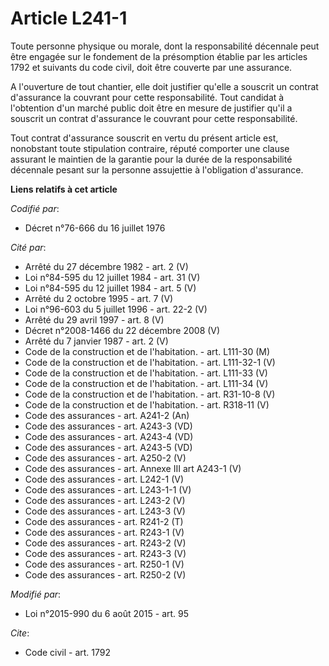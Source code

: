 # Article L241-1

Toute personne physique ou morale, dont la responsabilité décennale peut être engagée sur le fondement de la présomption
établie par les articles 1792 et suivants du code civil, doit être couverte par une assurance.

A l'ouverture de tout chantier, elle doit justifier qu'elle a souscrit un contrat d'assurance la couvrant pour cette
responsabilité. Tout candidat à l'obtention d'un marché public doit être en mesure de justifier qu'il a souscrit un contrat
d'assurance le couvrant pour cette responsabilité.

Tout contrat d'assurance souscrit en vertu du présent article est, nonobstant toute stipulation contraire, réputé comporter
une clause assurant le maintien de la garantie pour la durée de la responsabilité décennale pesant sur la personne assujettie
à l'obligation d'assurance.

**Liens relatifs à cet article**

_Codifié par_:

  - Décret n°76-666 du 16 juillet 1976

_Cité par_:

  - Arrêté du 27 décembre 1982 - art. 2 (V)
  - Loi n°84-595 du 12 juillet 1984 - art. 31 (V)
  - Loi n°84-595 du 12 juillet 1984 - art. 5 (V)
  - Arrêté du 2 octobre 1995 - art. 7 (V)
  - Loi n°96-603 du 5 juillet 1996 - art. 22-2 (V)
  - Arrêté du 29 avril 1997 - art. 8 (V)
  - Décret n°2008-1466 du 22 décembre 2008 (V)
  - Arrêté du 7 janvier 1987 - art. 2 (V)
  - Code de la construction et de l'habitation. - art. L111-30 (M)
  - Code de la construction et de l'habitation. - art. L111-32-1 (V)
  - Code de la construction et de l'habitation. - art. L111-33 (V)
  - Code de la construction et de l'habitation. - art. L111-34 (V)
  - Code de la construction et de l'habitation. - art. R31-10-8 (V)
  - Code de la construction et de l'habitation. - art. R318-11 (V)
  - Code des assurances - art. A241-2 (An)
  - Code des assurances - art. A243-3 (VD)
  - Code des assurances - art. A243-4 (VD)
  - Code des assurances - art. A243-5 (VD)
  - Code des assurances - art. A250-2 (V)
  - Code des assurances - art. Annexe III art A243-1 (V)
  - Code des assurances - art. L242-1 (V)
  - Code des assurances - art. L243-1-1 (V)
  - Code des assurances - art. L243-2 (V)
  - Code des assurances - art. L243-3 (V)
  - Code des assurances - art. R241-2 (T)
  - Code des assurances - art. R243-1 (V)
  - Code des assurances - art. R243-2 (V)
  - Code des assurances - art. R243-3 (V)
  - Code des assurances - art. R250-1 (V)
  - Code des assurances - art. R250-2 (V)

_Modifié par_:

  - Loi n°2015-990 du 6 août 2015 - art. 95

_Cite_:

  - Code civil - art. 1792
